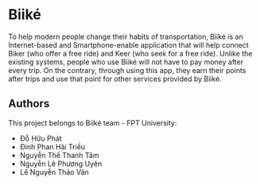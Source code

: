 # Biiké

To help modern people change their habits of transportation, Biiké is an Internet-based and
Smartphone-enable application that will help connect Biker (who offer a free ride) and Keer (who
seek for a free ride). Unlike the existing systems, people who use Biiké will not have to pay money
after every trip. On the contrary, through using this app, they earn their points after trips and use
that point for other services provided by Biiké.

## Authors

This project belongs to Biiké team - FPT University:
- Đỗ Hữu Phát
- Đinh Phan Hải Triều
- Nguyễn Thế Thanh Tâm
- Nguyễn Lê Phương Uyên
- Lê Nguyễn Thảo Vân
